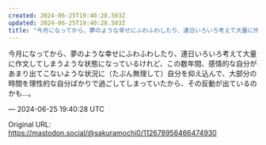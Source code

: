 ```yaml
---
created: 2024-06-25T19:40:28.503Z
updated: 2024-06-25T19:40:28.503Z
title: "今月になってから、夢のような幸せにふわふわしたり、連日いろいろ考えて大量に作文し[...]"
---
```


<p>今月になってから、夢のような幸せにふわふわしたり、連日いろいろ考えて大量に作文してしまうような状態になっているけれど、この数年間、感情的な自分があまり出てこないような状況に（たぶん無理して）自分を抑え込んで、大部分の時間を理性的な自分ばかりで過ごしてしまっていたから、その反動が出ているのかも…。</p>

&mdash; 2024-06-25 19:40:28 UTC

Original URL: https://mastodon.social/@sakuramochi0/112678956466474930
